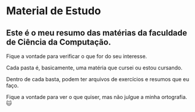 # Material de Estudo

## Este é o meu resumo das matérias da faculdade de Ciência da Computação.

<p>Fique a vontade para verificar o que for do seu interesse.</p>
<p>Cada pasta é, basicamente, uma matéria que cursei ou estou cursando.</p>
<p>Dentro de cada basta, podem ter arquivos de exercícios e resumos que eu faço.</p>
<p>Fique a vontade para ver o que quiser, mas não julgue a minha ortografia. &#128049;</p>
